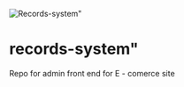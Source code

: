 ![Records-system"](https://raw.githubusercontent.com/MichaelKasingye/olugi-dashboard/main/public/android-chrome-192x192.png?token=GHSAT0AAAAAABLYIBPHLJAQ4GZPKT2KZNLOYPBRM3A)

# records-system"
Repo for admin front end for E - comerce site
